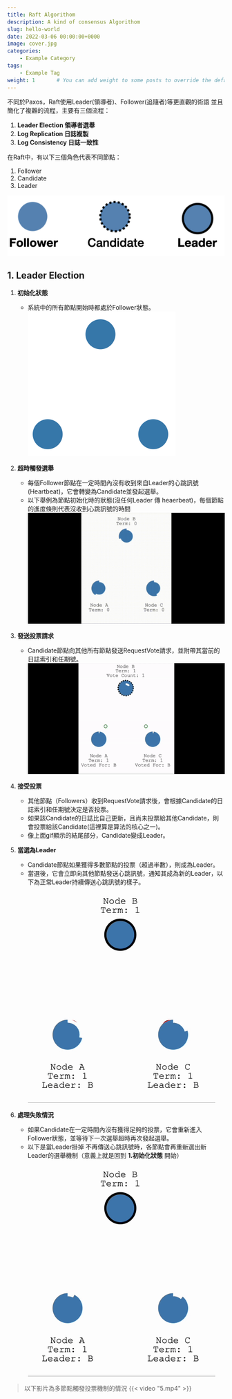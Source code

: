 ```yaml
---
title: Raft Algorithom
description: A kind of consensus Algorithom
slug: hello-world
date: 2022-03-06 00:00:00+0000
image: cover.jpg
categories:
    - Example Category
tags:
    - Example Tag
weight: 1       # You can add weight to some posts to override the default sorting (date descending)
---
```


不同於Paxos，Raft使用Leader(領導者)、Follower(追隨者)等更直觀的術語
並且簡化了複雜的流程，主要有三個流程：

1. **Leader Election 領導者選舉**
2. **Log Replication 日誌複製**
3. **Log Consistency 日誌一致性**

在Raft中，有以下三個角色代表不同節點：
1. Follower
2. Candidate
3. Leader

![Nodes overview](raft-nodes-overview.png)

## 1. Leader Election

1. **初始化狀態**
   - 系統中的所有節點開始時都處於Follower狀態。 
   ![1](1.png)	   

2. **超時觸發選舉**
   - 每個Follower節點在一定時間內沒有收到來自Leader的心跳訊號(Heartbeat)，它會轉變為Candidate並發起選舉。
   - 以下舉例為節點初始化時的狀態(沒任何Leader 傳 heaerbeat)，每個節點的進度條則代表沒收到心跳訊號的時間
   ![Leader election](leader_election.gif)

3. **發送投票請求**
   - Candidate節點向其他所有節點發送RequestVote請求，並附帶其當前的日誌索引和任期號。 
   ![](2.gif)

4. **接受投票**
   - 其他節點（Followers）收到RequestVote請求後，會根據Candidate的日誌索引和任期號決定是否投票。
   - 如果該Candidate的日誌比自己更新，且尚未投票給其他Candidate，則會投票給該Candidate(這裡算是算法的核心之一)。
   - 像上面gif顯示的結尾部分，Candidate變成Leader。

5. **當選為Leader**
   - Candidate節點如果獲得多數節點的投票（超過半數），則成為Leader。
   - 當選後，它會立即向其他節點發送心跳訊號，通知其成為新的Leader，以下為正常Leader持續傳送心跳訊號的樣子。
   ![](3.gif)

6. **處理失敗情況**
   - 如果Candidate在一定時間內沒有獲得足夠的投票，它會重新進入Follower狀態，並等待下一次選舉超時再次發起選舉。
   - 以下是當Leader掛掉 不再傳送心跳訊號時，各節點會再重新選出新Leader的選舉機制（意義上就是回到 **1.初始化狀態** 開始）
   ![](4.gif)

> 以下影片為多節點觸發投票機制的情況	
{{< video "5.mp4" >}}
